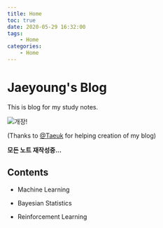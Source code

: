 ```yaml
---
title: Home
toc: true
date: 2020-05-29 16:32:00
tags: 
    - Home
categories: 
    - Home
---
```




# Jaeyoung's Blog



This is blog for my study notes.

![개장!](https://user-images.githubusercontent.com/26294469/74609940-0b6b0880-5132-11ea-9616-d6f8293cc8aa.gif)

(Thanks to [@Taeuk](https://github.com/taeuk-gang) for helping creation of my blog)

**모든 노트 재작성중...**


## Contents

- Machine Learning

- Bayesian Statistics

- Reinforcement Learning


